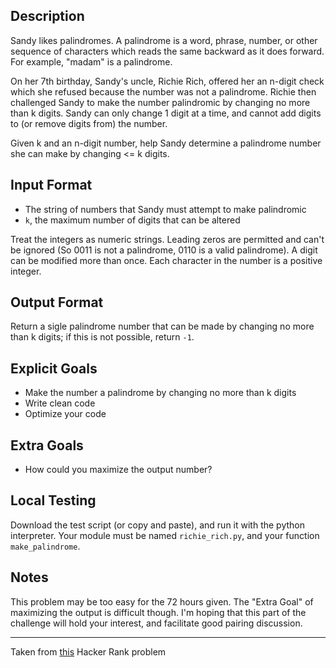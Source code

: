 Description
----

Sandy likes palindromes. A palindrome is a word, phrase, number, or other sequence of characters which reads the same backward as it does forward. For example, "madam" is a palindrome.

On her 7th birthday, Sandy's uncle, Richie Rich, offered her an n-digit check which she refused because the number was not a palindrome. Richie then challenged Sandy to make the number palindromic by changing no more than k digits. Sandy can only change 1 digit at a time, and cannot add digits to (or remove digits from) the number.

Given k and an n-digit number, help Sandy determine a palindrome number she can make by changing <= k digits.

Input Format
----

- The string of numbers that Sandy must attempt to make palindromic
- `k`, the maximum number of digits that can be altered

Treat the integers as numeric strings. Leading zeros are permitted and can't be ignored (So 0011 is not a palindrome, 0110 is a valid palindrome). A digit can be modified more than once. Each character in the number is a positive integer.


Output Format
----

Return a sigle palindrome number that can be made by changing no more than k digits; if this is not possible, return `-1`.


Explicit Goals
----

- Make the number a palindrome by changing no more than k digits
- Write clean code
- Optimize your code

Extra Goals
----

- How could you maximize the output number?


Local Testing
----

Download the test script (or copy and paste), and run it with the python interpreter. Your module must be named `richie_rich.py`, and your function `make_palindrome`.


Notes
----

This problem may be too easy for the 72 hours given. The "Extra Goal" of maximizing the output is difficult though. I'm hoping that this part of the challenge will hold your interest, and facilitate good pairing discussion.


----

Taken from [this](https://www.hackerrank.com/challenges/richie-rich) Hacker Rank problem
